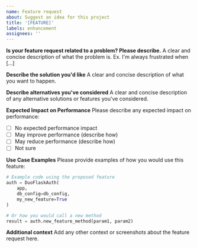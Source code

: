 ```yaml
---
name: Feature request
about: Suggest an idea for this project
title: '[FEATURE]'
labels: enhancement
assignees: ''
---
```


**Is your feature request related to a problem? Please describe.**
A clear and concise description of what the problem is. Ex. I'm always frustrated when [...]

**Describe the solution you'd like**
A clear and concise description of what you want to happen.

**Describe alternatives you've considered**
A clear and concise description of any alternative solutions or features you've considered.

**Expected Impact on Performance**
Please describe any expected impact on performance:

- [ ] No expected performance impact
- [ ] May improve performance (describe how)
- [ ] May reduce performance (describe how)
- [ ] Not sure

**Use Case Examples**
Please provide examples of how you would use this feature:

```python
# Example code using the proposed feature
auth = DuoFlaskAuth(
    app,
    db_config=db_config,
    my_new_feature=True
)

# Or how you would call a new method
result = auth.new_feature_method(param1, param2)
```

**Additional context**
Add any other context or screenshots about the feature request here.
